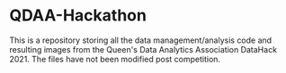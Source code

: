 # QDAA-Hackathon
 This is a repository storing all the data management/analysis code and resulting images from the Queen's Data Analytics Association DataHack 2021. The files have not been modified post competition.
